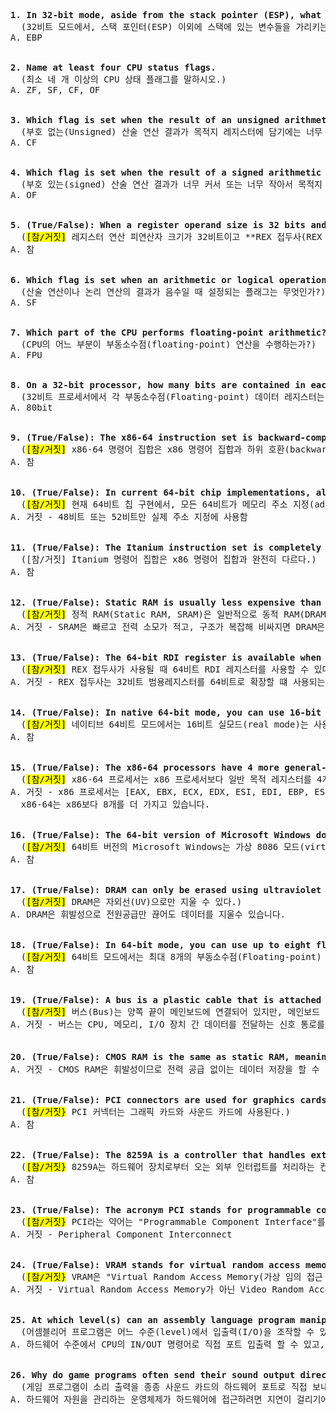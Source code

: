 <pre>
<b>1. In 32-bit mode, aside from the stack pointer (ESP), what other register points to variables on the stack? </b>
  (32비트 모드에서, 스택 포인터(ESP) 이외에 스택에 있는 변수들을 가리키는 다른 레지스터는 무엇인가?)
A. EBP 
  
  
<b>2. Name at least four CPU status flags. </b>
  (최소 네 개 이상의 CPU 상태 플래그를 말하시오.)
A. ZF, SF, CF, OF 
  
  
<b>3. Which flag is set when the result of an unsigned arithmetic operation is too large to fit into the destination?</b>
  (부호 없는(Unsigned) 산술 연산 결과가 목적지 레지스터에 담기에는 너무 클 때 설정되는 플래그는 무엇인가?)
A. CF
  
  
<b>4. Which flag is set when the result of a signed arithmetic operation is either too large or too small to fit into the destination? </b>
  (부호 있는(signed) 산술 연산 결과가 너무 커서 또는 너무 작아서 목적지 레지스터에 담기지 못할 때 설정되는 플래그는 무엇인가?)
A. OF
  

<b>5. (True/False): When a register operand size is 32 bits and the REX prefix is used, the R8D register is available for programs to use.</b>
  (<mark>[참/거짓]</mark> 레지스터 연산 피연산자 크기가 32비트이고 **REX 접두사(REX prefix)**가 사용될 때, 프로그램에서 R8D 레지스터를 사용할 수 있다.)
A. 참
  

<b>6. Which flag is set when an arithmetic or logical operation generates a negative result?</b>
  (산술 연산이나 논리 연산의 결과가 음수일 때 설정되는 플래그는 무엇인가?)
A. SF
  
  
<b>7. Which part of the CPU performs floating-point arithmetic?</b>
  (CPU의 어느 부분이 부동소수점(floating-point) 연산을 수행하는가?)
A. FPU
  
  
<b>8. On a 32-bit processor, how many bits are contained in each floating-point data register?</b>
  (32비트 프로세서에서 각 부동소수점(Floating-point) 데이터 레지스터는 몇 비트를 포함하는가?)
A. 80bit

  
<b>9. (True/False): The x86-64 instruction set is backward-compatible with the x86 instruction set.</b>
  (<mark>[참/거짓]</mark> x86-64 명령어 집합은 x86 명령어 집합과 하위 호환(backward-compatible)이 된다.)
A. 참

  
<b>10. (True/False): In current 64-bit chip implementations, all 64 bits are used for addressing.</b>
  (<mark>[참/거짓]</mark> 현재 64비트 칩 구현에서, 모든 64비트가 메모리 주소 지정(addressing)에 사용된다.)
A. 거짓 - 48비트 또는 52비트만 실제 주소 지정에 사용함

  
<b>11. (True/False): The Itanium instruction set is completely different from the x86 instruction set.</b>
  ([참/거짓] Itanium 명령어 집합은 x86 명령어 집합과 완전히 다르다.)
A. 참
  
  
<b>12. (True/False): Static RAM is usually less expensive than dynamic RAM.</b>
  (<mark>[참/거짓]</mark> 정적 RAM(Static RAM, SRAM)은 일반적으로 동적 RAM(DRAM)보다 저렴하다.)
A. 거짓 - SRAM은 빠르고 전력 소모가 적고, 구조가 복잡해 비싸지면 DRAM은 그 반대입니다. 
  
  
<b>13. (True/False): The 64-bit RDI register is available when the REX prefix is used.</b>
  (<mark>[참/거짓]</mark> REX 접두사가 사용될 때 64비트 RDI 레지스터를 사용할 수 있다.)
A. 거짓 - REX 접두사는 32비트 범용레지스터를 64비트로 확장할 떄 사용되는데, RDI는 기본적으로 64비트 레지스터가 사용가능합니다.


<b>14. (True/False): In native 64-bit mode, you can use 16-bit real mode, but not the virtual-8086 mode.</b>
  (<mark>[참/거짓]</mark> 네이티브 64비트 모드에서는 16비트 실모드(real mode)는 사용할 수 있지만, 가상 8086 모드(virtual-8086 mode)는 사용할 수 없다.)
A. 참
  
  
<b>15. (True/False): The x86-64 processors have 4 more general-purpose registers than the x86 processors.</b>
  (<mark>[참/거짓]</mark> x86-64 프로세서는 x86 프로세서보다 일반 목적 레지스터를 4개 더 가지고 있다.)
A. 거짓 - x86 프로세서는 [EAX, EBX, ECX, EDX, ESI, EDI, EBP, ESP] 총 8개를 가지고 있고, x86-64프로세서는 x64프로세스의 레지스터를 포함하고 R8 ~ R15 까지 추가가 되어 
  x86-64는 x86보다 8개를 더 가지고 있습니다.
  
  
<b>16. (True/False): The 64-bit version of Microsoft Windows does not support virtual-8086 mode.</b>
  (<mark>[참/거짓]</mark> 64비트 버전의 Microsoft Windows는 가상 8086 모드(virtual-8086 mode)를 지원하지 않는다.)
A. 참


<b>17. (True/False): DRAM can only be erased using ultraviolet light.</b>
  (<mark>[참/거짓]</mark> DRAM은 자외선(UV)으로만 지울 수 있다.)
A. DRAM은 휘발성으로 전원공급만 끊어도 데이터를 지울수 있습니다.
  
  
<b>18. (True/False): In 64-bit mode, you can use up to eight floating-point registers.</b>
  (<mark>[참/거짓]</mark> 64비트 모드에서는 최대 8개의 부동소수점(Floating-point) 레지스터를 사용할 수 있다.)
A. 참

  
<b>19. (True/False): A bus is a plastic cable that is attached to the motherboard at both ends, but does not sit directly on the motherboard.</b>
  (<mark>[참/거짓]</mark> 버스(Bus)는 양쪽 끝이 메인보드에 연결되어 있지만, 메인보드 위에 직접 놓이지 않는 플라스틱 케이블이다.)
A. 거짓 - 버스는 CPU, 메모리, I/O 장치 간 데이터를 전달하는 신호 통로를 의미합니다.
  
  
<b>20. (True/False): CMOS RAM is the same as static RAM, meaning that it holds its value without any extra power or refresh cycles.</b
  (<mark>[참/거짓}</mark> CMOS RAM은 정적 RAM(SRAM)과 같아서, 추가 전력 공급이나 리프레시(refresh) 없이 값을 유지한다.)
A. 거짓 - CMOS RAM은 휘발성이므로 전력 공급 없이는 데이터 저장을 할 수 없다.

  
<b>21. (True/False): PCI connectors are used for graphics cards and sound cards.</b>
  (<mark>[참/거짓}</mark> PCI 커넥터는 그래픽 카드와 사운드 카드에 사용된다.)
A. 참

  
<b>22. (True/False): The 8259A is a controller that handles external interrupts from hardware devices.</b>
  (<mark>[참/거짓}</mark> 8259A는 하드웨어 장치로부터 오는 외부 인터럽트를 처리하는 컨트롤러이다.)
A. 참
  
  
<b>23. (True/False): The acronym PCI stands for programmable component interface. </b>
  (<mark>[참/거짓}</mark> PCI라는 약어는 "Programmable Component Interface"를 의미한다.)
A. 거짓 - Peripheral Component Interconnect
  
  
<b>24. (True/False): VRAM stands for virtual random access memory.</b>
  (<mark>[참/거짓}</mark> VRAM은 "Virtual Random Access Memory(가상 임의 접근 메모리)"를 의미한다.)
A. 거짓 - Virtual Random Access Memory가 아닌 Video Random Access Memory 입니다.
  
  
<b>25. At which level(s) can an assembly language program manipulate input/output?</b>
  (어셈블리어 프로그램은 어느 수준(level)에서 입출력(I/O)을 조작할 수 있는가?)
A. 하드웨어 수준에서 CPU의 IN/OUT 명령어로 직접 포트 입출력 할 수 있고, 운영체제 수준에서 인터럽트나 시스템 콜을 통해 I/O 수행 할 수 있습니다.
  
  
<b>26. Why do game programs often send their sound output directly to the sound card’s hardware ports?</b>
  (게임 프로그램이 소리 출력을 종종 사운드 카드의 하드웨어 포트로 직접 보내는 이유는 무엇인가?)
A. 하드웨어 자원을 관리하는 운영체제가 하드웨어에 접근하려면 지연이 걸리기에 하드웨어에 포트로 보내 지연시간을 줄이고, 속도를 높일 수 있기 떄문입니다. 
  

</pre>
